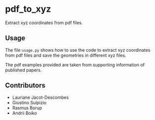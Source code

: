 # pdf_to_xyz
Extract xyz coordinates from pdf files.

## Usage
The file `usage.py` shows how to use the code to extract xyz coordinates from pdf files and save the geometries in different xyz files.

The pdf examples provided are taken from supporting information of published papers.

## Contributors
- Lauriane Jacot-Descombes
- Giustino Sulpizio
- Rasmus Borup
- Andrii Boiko
